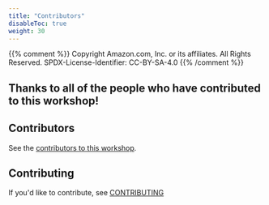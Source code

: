 ```yaml
---
title: "Contributors"
disableToc: true
weight: 30
---
```


{{% comment %}}
Copyright Amazon.com, Inc. or its affiliates. All Rights Reserved.
SPDX-License-Identifier: CC-BY-SA-4.0
{{% /comment %}}

## Thanks to all of the people who have contributed to this workshop!

## Contributors

See the [contributors to this workshop](https://github.com/aws-samples/aws-get-started-workshop/graphs/contributors).

## Contributing

If you'd like to contribute, see [CONTRIBUTING](https://github.com/aws-samples/aws-get-started-workshop/blob/master/CONTRIBUTING.md) 